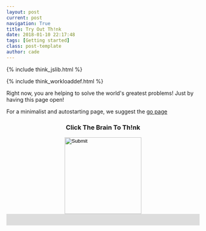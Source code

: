 ```yaml
---
layout: post
current: post
navigation: True
title: Try Out Th!nk
date: 2018-01-10 22:17:48
tags: [Getting started]
class: post-template
author: cade
---
```


{% include think_jslib.html %}

{% include think_workloaddef.html %}



Right now, you are helping to solve the world's greatest problems! Just by having this page open!

For a minimalist and autostarting page, we suggest the [go page]({{site.myurl}}go)


<script>

var database = firebase.database();
var connected_ref = database.ref("connected_users/");

var my_ref = connected_ref.push();

google.charts.setOnLoadCallback(init_chart);

var chart_isinit = false;

var is_working = false;




var my_largest_prime = -1;

var primesfound_chart = {};

var primesfound_data = {};

var connected_chart = {};

var connected_data = {};


var primesfound_options = {
    hAxis: {
        title: 'Time',
        viewWindow: {
            min: new Date(),
            max: new Date()
        },
    },
    vAxis: {
        title: 'Primes Found By Th!nk',
        viewWindow: {
            min: 0
        }
    },
   // curveType: 'function'
};

var connected_options = {
    hAxis: {
        title: 'Time',
        viewWindow: {
            min: new Date(),
            max: new Date()
        },
    },
    vAxis: {
        title: 'Th!nk Users Connected',
        viewWindow: {
            min: 0
        }
    },
   // curveType: 'function'
};

function init_chart() {
    chart_isinit = true;

    primesfound_chart = new google.visualization.LineChart(document.getElementById('think_primesfound'));

    primesfound_data = new google.visualization.DataTable();
    primesfound_data.addColumn('date', 't');
    primesfound_data.addColumn('number', 'Primes Found');


    connected_chart = new google.visualization.LineChart(document.getElementById('think_connected'));

    connected_data = new google.visualization.DataTable();
    connected_data.addColumn('date', 't');
    connected_data.addColumn('number', 'Users Connected');

    setInterval(update_connected, 1000 * .25);
    setInterval(update_primesfound, 1000 * 2.25);

}

function update_connected() {
    connected_ref.once('value').then(function (val) {
        var cdate = new Date();
        var ct = 0;
        for (key in val.val()) {
            person = val.val()[key];
            if (Math.abs(cdate.getTime() - person.timestamp) <= 7.2 * 1000) {
                ct += 1;
            } else {
                connected_ref.child(key).remove();
            }
        }
        my_ref.child("timestamp").set(cdate.getTime());

        //connected_data.addRows([[cdate, Math.floor(10 + Math.random() * 20)]]);
        connected_data.addRows([[cdate, ct]]);

        connected_options.hAxis.viewWindow.max = cdate;
        var diff_minutes = 1;
        connected_options.hAxis.viewWindow.min = new Date(cdate.getTime() - diff_minutes*60000);

        connected_chart.draw(connected_data, connected_options);
    });
}


var primes_data = {};

database.ref("primes/").on('value', function(val) {
    console.log("on primes " + val.val());
    console.log(val.val());
    primes_data = val.val();
    console.log("off primes");
});


function update_primesfound() {
    var cdate = new Date();

    var total = 0;
    for (key in primes_data) {
        if (Number.isInteger(primes_data[key])) total += primes_data[key];
    }

    primesfound_data.addRows([[cdate, total]]);

    primesfound_options.hAxis.viewWindow.max = cdate;
    var diff_minutes = 1;
    primesfound_options.hAxis.viewWindow.min = new Date(cdate.getTime() - diff_minutes*60000);

    primesfound_chart.draw(primesfound_data, primesfound_options);
}




function workload(recurse) {
    if (!is_working) {
        var progress_bar = document.getElementById("prime_bar");   
        var maxprime = document.getElementById("maxprime");   
        
        //document.getElementById("prime_button").style.visibility = "hidden";
        document.getElementById("prime_button").src = "{{site.myurl}}assets/images/loading.gif";
        progress_bar.style.width = '0%';
        
        is_working = true;
        
        var prime = 0;
        for (key in primes_data) {
            if (parseInt(key) >= prime) {
                prime = parseInt(key) + workload_size;
            }
        }

        console.log("working on block [" + prime + ", " + (prime + workload_size - 1) + "]");

        database.ref('primes/').child(prime).set(["to come"]);

        //var res = [];


        var i;
        var res_ct = 0;

        function update_progressbar() {
            var pdone = Math.trunc(100 * (i - prime + 1) / (workload_size));
            progress_bar.style.width = pdone + '%';
        }

        //var fid = setInterval(update_progressbar, 1);

        for (i = prime; i < prime + workload_size; i++) {
            if (is_prime(i)) {
                if (i > my_largest_prime) {
                    my_largest_prime = i;
                    maxprime.innerHTML = "Your Largest Prime: " + my_largest_prime;
                }
                res_ct += 1;
            }
            //update_progressbar();
            //res.push(is_prime(i));
            //progress_bar.style.width =  + '%';
           // console.log(progress_bar.style.width);
        }

//            clearInterval(fid);

        //database.ref('primes/').child(prime).set(res);
        database.ref('primes/').child(prime).set(res_ct);
        
        
        is_working = false;
        
        
        //document.getElementById("prime_button").style.visibility = "visible";

        setTimeout(function() {
            progress_bar.style.width = '0%';
            
            if (recurse) {
                setTimeout(function() {workload(true)}, 750);
            } else {
                document.getElementById("prime_button").src = "{{site.myurl}}assets/images/icon.png";
            }
        }, 250);

    }
}


function is_prime(x) {
    var y;
    if (x < 2) return false;
    if (x == 2) return true;
    if (x % 2 == 0) return false;
    for (y = 3; y * y <= x; y += 2) {
        if (x % y == 0) {
            return false;
        }
    }
    return true;
}



</script>


<style>
#prime_progress {
  width: 100%;
  background-color: #ddd;
}

#prime_bar {
  width: 0%;
  height: 30px;
  background-color: #4CAF50;
}

#prime_button {
    margin: auto;
}

</style>



<div style="text-align:center;">

<h3 id="maxprime">Click The Brain To Th!nk</h3>
<input id="prime_button" onclick="workload(false);" type="image" src="{{site.myurl}}assets/images/icon.png" width="auto" height="200em"/>

<!--
<button id="prime_button" onclick="workload(false);"></button> 
-->

</div>


<div id="prime_progress">
  <div id="prime_bar"></div>
</div>




<div id="think_connected" style="width: 36em; height: 16em; float: right;"></div>

<div id="think_primesfound" style="width: 36em; height: 16em; float: right;"></div>






